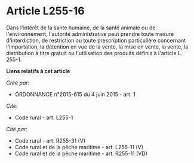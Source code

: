 # Article L255-16

Dans l'intérêt de la santé humaine, de la santé animale ou de l'environnement, l'autorité administrative peut prendre toute
mesure d'interdiction, de restriction ou toute prescription particulière concernant l'importation, la détention en vue de la
vente, la mise en vente, la vente, la distribution à titre gratuit ou l'utilisation des produits définis à l'article L.
255-1.

**Liens relatifs à cet article**

_Créé par_:

  - ORDONNANCE n°2015-615 du 4 juin 2015 - art. 1

_Cite_:

  - Code rural - art. L255-1

_Cité par_:

  - Code rural - art. R255-31 (V)
  - Code rural et de la pêche maritime - art. L255-11 (V)
  - Code rural et de la pêche maritime - art. R255-11 (VD)
